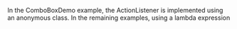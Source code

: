 In the ComboBoxDemo example, the ActionListener is implemented using an anonymous class. In the remaining examples, using a lambda expression
